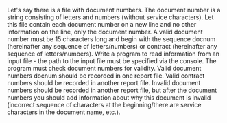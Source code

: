 Let's say there is a file with document numbers.
The document number is a string consisting of letters and numbers (without service characters).
Let this file contain each document number on a new line and no other information on the line, only the document number.
A valid document number must be 15 characters long and begin with the sequence docnum (hereinafter any sequence of letters/numbers) or contract (hereinafter any sequence of letters/numbers).
Write a program to read information from an input file - the path to the input file must be specified via the console.
The program must check document numbers for validity.
Valid document numbers docnum should be recorded in one report file.
Valid contract numbers should be recorded in another report file.
Invalid document numbers should be recorded in another report file, but after the document numbers you should add information about why this document is invalid
(incorrect sequence of characters at the beginning/there are service characters in the document name, etc.).

